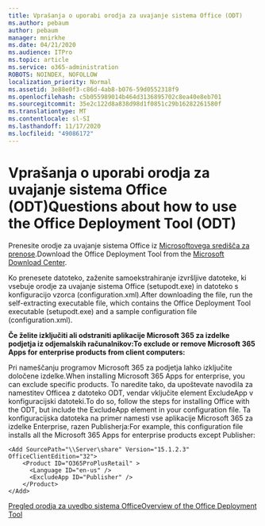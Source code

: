 ```yaml
---
title: Vprašanja o uporabi orodja za uvajanje sistema Office (ODT)
ms.author: pebaum
author: pebaum
manager: mnirkhe
ms.date: 04/21/2020
ms.audience: ITPro
ms.topic: article
ms.service: o365-administration
ROBOTS: NOINDEX, NOFOLLOW
localization_priority: Normal
ms.assetid: 3e88e0f3-c86d-4ab8-b076-59d0552318f9
ms.openlocfilehash: c5b055989014b464d3136895702c8ea40e8eb701
ms.sourcegitcommit: 35e2c122d8a838d98d1f0851c29b16282261580f
ms.translationtype: MT
ms.contentlocale: sl-SI
ms.lasthandoff: 11/17/2020
ms.locfileid: "49086172"
---
```

# <a name="questions-about-how-to-use-the-office-deployment-tool-odt"></a><span data-ttu-id="9bbbe-102">Vprašanja o uporabi orodja za uvajanje sistema Office (ODT)</span><span class="sxs-lookup"><span data-stu-id="9bbbe-102">Questions about how to use the Office Deployment Tool (ODT)</span></span>

<span data-ttu-id="9bbbe-103">Prenesite orodje za uvajanje sistema Office iz [Microsoftovega središča za prenose](https://go.microsoft.com/fwlink/p/?LinkID=626065).</span><span class="sxs-lookup"><span data-stu-id="9bbbe-103">Download the Office Deployment Tool from the [Microsoft Download Center](https://go.microsoft.com/fwlink/p/?LinkID=626065).</span></span>
  
<span data-ttu-id="9bbbe-104">Ko prenesete datoteko, zaženite samoekstrahiranje izvršljive datoteke, ki vsebuje orodje za uvajanje sistema Office (setupodt.exe) in datoteko s konfiguracijo vzorca (configuration.xml).</span><span class="sxs-lookup"><span data-stu-id="9bbbe-104">After downloading the file, run the self-extracting executable file, which contains the Office Deployment Tool executable (setupodt.exe) and a sample configuration file (configuration.xml).</span></span>
  
 <span data-ttu-id="9bbbe-105">**Če želite izključiti ali odstraniti aplikacije Microsoft 365 za izdelke podjetja iz odjemalskih računalnikov:**</span><span class="sxs-lookup"><span data-stu-id="9bbbe-105">**To exclude or remove Microsoft 365 Apps for enterprise products from client computers:**</span></span>
  
<span data-ttu-id="9bbbe-106">Pri nameščanju programov Microsoft 365 za podjetja lahko izključite določene izdelke.</span><span class="sxs-lookup"><span data-stu-id="9bbbe-106">When installing Microsoft 365 Apps for enterprise, you can exclude specific products.</span></span> <span data-ttu-id="9bbbe-107">To naredite tako, da upoštevate navodila za namestitev Officea z datoteko ODT, vendar vključite element ExcludeApp v konfiguracijski datoteki.</span><span class="sxs-lookup"><span data-stu-id="9bbbe-107">To do so, follow the steps for installing Office with the ODT, but include the ExcludeApp element in your configuration file.</span></span> <span data-ttu-id="9bbbe-108">Ta konfiguracijska datoteka na primer namesti vse aplikacije Microsoft 365 za izdelke Enterprise, razen Publisherja:</span><span class="sxs-lookup"><span data-stu-id="9bbbe-108">For example, this configuration file installs all the Microsoft 365 Apps for enterprise products except Publisher:</span></span>
  
```
<Add SourcePath="\\Server\share" Version="15.1.2.3" OfficeClientEdition="32">
    <Product ID="O365ProPlusRetail" >
      <Language ID="en-us" />
      <ExcludeApp ID="Publisher" />
    </Product>
</Add>
```

[<span data-ttu-id="9bbbe-109">Pregled orodja za uvedbo sistema Office</span><span class="sxs-lookup"><span data-stu-id="9bbbe-109">Overview of the Office Deployment Tool</span></span>](https://docs.microsoft.com/deployoffice/overview-office-deployment-tool)
  

